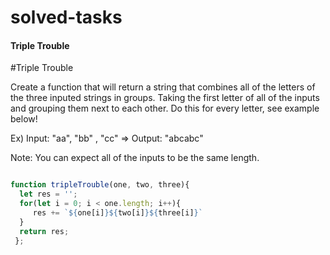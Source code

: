 # solved-tasks

#### Triple Trouble
     
 #Triple Trouble
 
 Create a function that will return a string that combines all of the letters of the three inputed strings in groups. Taking the first letter of all of the inputs and grouping them next to each other. Do this for every letter, see example below!
 
 Ex) Input: "aa", "bb" , "cc" => Output: "abcabc"
 
 Note: You can expect all of the inputs to be the same length.

```javascript

function tripleTrouble(one, two, three){
  let res = '';
  for(let i = 0; i < one.length; i++){
     res += `${one[i]}${two[i]}${three[i]}`
  }
  return res;
 };





```
